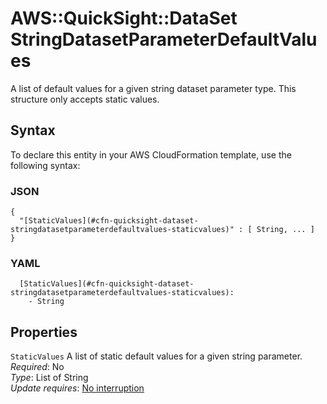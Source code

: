 # AWS::QuickSight::DataSet StringDatasetParameterDefaultValues<a name="aws-properties-quicksight-dataset-stringdatasetparameterdefaultvalues"></a>

A list of default values for a given string dataset parameter type\. This structure only accepts static values\.

## Syntax<a name="aws-properties-quicksight-dataset-stringdatasetparameterdefaultvalues-syntax"></a>

To declare this entity in your AWS CloudFormation template, use the following syntax:

### JSON<a name="aws-properties-quicksight-dataset-stringdatasetparameterdefaultvalues-syntax.json"></a>

```
{
  "[StaticValues](#cfn-quicksight-dataset-stringdatasetparameterdefaultvalues-staticvalues)" : [ String, ... ]
}
```

### YAML<a name="aws-properties-quicksight-dataset-stringdatasetparameterdefaultvalues-syntax.yaml"></a>

```
  [StaticValues](#cfn-quicksight-dataset-stringdatasetparameterdefaultvalues-staticvalues): 
    - String
```

## Properties<a name="aws-properties-quicksight-dataset-stringdatasetparameterdefaultvalues-properties"></a>

`StaticValues`  <a name="cfn-quicksight-dataset-stringdatasetparameterdefaultvalues-staticvalues"></a>
A list of static default values for a given string parameter\.  
*Required*: No  
*Type*: List of String  
*Update requires*: [No interruption](https://docs.aws.amazon.com/AWSCloudFormation/latest/UserGuide/using-cfn-updating-stacks-update-behaviors.html#update-no-interrupt)